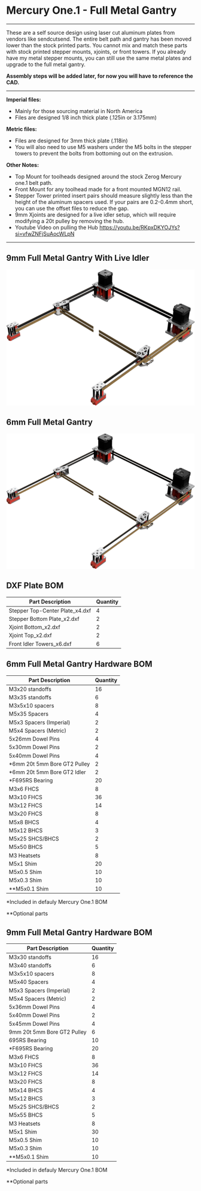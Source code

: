 # Mercury One.1 - Full Metal Gantry

___

 These are a self source design using laser cut aluminum plates from vendors like sendcutsend. The entire belt path and gantry has been moved lower than the stock printed parts. You cannot mix and match these parts with stock printed stepper mounts, xjoints, or front towers. If you already have my metal stepper mounts, you can still use the same metal plates and upgrade to the full metal gantry.

**Assembly steps will be added later, for now you will have to reference the CAD.**
___

**Imperial files:**

- Mainly for those sourcing material in North America
- Files are designed 1/8 inch thick plate (.125in or 3.175mm)

**Metric files:**

- Files are designed for 3mm thick plate (.118in)
- You will also need to use M5 washers under the M5 bolts in the stepper towers to prevent the bolts from bottoming out on the extrusion.

**Other Notes:**

- Top Mount for toolheads designed around the stock Zerog Mercury one.1 belt path.
- Front Mount for any toolhead made for a front mounted MGN12 rail.
- Stepper Tower printed insert pairs should measure slightly less than the height of the aluminum spacers used. If your pairs are 0.2-0.4mm short, you can use the offset files to reduce the gap.
- 9mm Xjoints are designed for a live idler setup, which will require modifying a 20t pulley by removing the hub.
- Youtube Video on pulling the Hub <https://youtu.be/RKpxDKYOJYs?si=vfwZNFjSuAocWLpN>

___

## 9mm Full Metal Gantry With Live Idler

 ![Metal Stepper Towers](Images/M1_MG_5_pro_9mm_Front_Mount_Imperial.png)

## 6mm Full Metal Gantry

  ![Metal Stepper Towers](Images/Mercury_Metal_Gantry__5_pro_Top_Mount_6mm_11_Gauge.png)

## DXF Plate BOM

| Part Description                       | Quantity |
|----------------------------------------|----------|
| Stepper Top-Center Plate_x4.dxf        | 4        |
| Stepper Bottom Plate_x2.dxf            | 2        |
| Xjoint Bottom_x2.dxf                   | 2        |
| Xjoint Top_x2.dxf                      | 2        |
| Front Idler Towers_x6.dxf              | 6        |

## 6mm Full Metal Gantry Hardware BOM

| Part Description               | Quantity |
|--------------------------------|----------|
| M3x20 standoffs                | 16       |
| M3x35 standoffs                | 6        |
| M3x5x10 spacers                | 8        |
| M5x35 Spacers                  | 4        |
| M5x3 Spacers (Imperial)        | 2        |
| M5x4 Spacers (Metric)          | 2        |
| 5x26mm Dowel Pins              | 4        |
| 5x30mm Dowel Pins              | 2        |
| 5x40mm Dowel Pins              | 4        |
| *6mm 20t 5mm Bore GT2 Pulley   | 2        |
| *6mm 20t 5mm Bore GT2 Idler    | 2        |
| *F695RS Bearing                | 20       |
| M3x6 FHCS                      | 8        |
| M3x10 FHCS                     | 36       |
| M3x12 FHCS                     | 14       |
| M3x20 FHCS                     | 8        |
| M5x8 BHCS                      | 4        |
| M5x12 BHCS                     | 3        |
| M5x25 SHCS/BHCS                | 2        |
| M5x50 BHCS                     | 5        |
| M3 Heatsets                    | 8        |
| M5x1 Shim                      | 20       |
| M5x0.5 Shim                    | 10       |
| M5x0.3 Shim                    | 10       |
| **M5x0.1 Shim                  | 10       |

*Included in defauly Mercury One.1 BOM

**Optional parts

## 9mm Full Metal Gantry Hardware BOM

| Part Description               | Quantity |
|--------------------------------|----------|
| M3x30 standoffs                | 16       |
| M3x40 standoffs                | 6        |
| M3x5x10 spacers                | 8        |
| M5x40 Spacers                  | 4        |
| M5x3 Spacers (Imperial)        | 2        |
| M5x4 Spacers (Metric)          | 2        |
| 5x36mm Dowel Pins              | 4        |
| 5x40mm Dowel Pins              | 2        |
| 5x45mm Dowel Pins              | 4        |
| 9mm 20t 5mm Bore GT2 Pulley    | 6        |
| 695RS Bearing                  | 10       |
| *F695RS Bearing                | 20       |
| M3x6 FHCS                      | 8        |
| M3x10 FHCS                     | 36       |
| M3x12 FHCS                     | 14       |
| M3x20 FHCS                     | 8        |
| M5x14 BHCS                     | 4        |
| M5x12 BHCS                     | 3        |
| M5x25 SHCS/BHCS                | 2        |
| M5x55 BHCS                     | 5        |
| M3 Heatsets                    | 8        |
| M5x1 Shim                      | 30       |
| M5x0.5 Shim                    | 10       |
| M5x0.3 Shim                    | 10       |
| **M5x0.1 Shim                  | 10       |

*Included in defauly Mercury One.1 BOM

**Optional parts
